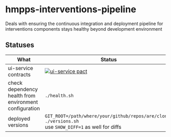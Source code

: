 # hmpps-interventions-pipeline

Deals with ensuring the continuous integration and deployment pipeline for interventions components
stays healthy beyond development environment

## Statuses

| What | Status |
| --- | --- |
| ui-service contracts | [![ui-service pact](https://pact-broker-prod.apps.live-1.cloud-platform.service.justice.gov.uk/matrix/provider/Interventions%20Service/latest/main/consumer/Interventions%20UI/latest/main/badge.svg)](https://pact-broker-prod.apps.live-1.cloud-platform.service.justice.gov.uk/matrix?q%5B%5Dpacticipant=Interventions+UI&q%5B%5Dtag=main&q%5B%5Dpacticipant=Interventions+Service&q%5B%5Dtag=main&latestby=cvpv&limit=100) |
| check dependency health from environment configuration | `./health.sh` |
| deployed versions | `GIT_ROOT=/path/where/your/github/repos/are/cloned ./versions.sh`<br>use `SHOW_DIFF=1` as well for diffs |
